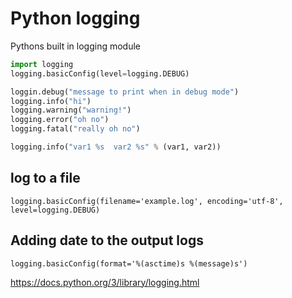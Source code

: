 # Python logging

Pythons built in logging module

```python
import logging
logging.basicConfig(level=logging.DEBUG)

loggin.debug("message to print when in debug mode")
logging.info("hi")
logging.warning("warning!")
logging.error("oh no")
logging.fatal("really oh no")

logging.info("var1 %s  var2 %s" % (var1, var2))
```

## log to a file
`logging.basicConfig(filename='example.log', encoding='utf-8', level=logging.DEBUG)`

## Adding date to the output logs
`logging.basicConfig(format='%(asctime)s %(message)s')`

https://docs.python.org/3/library/logging.html

